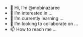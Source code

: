 - 👋 Hi, I’m @mobinazaree
- 👀 I’m interested in ...
- 🌱 I’m currently learning ...
- 💞️ I’m looking to collaborate on ...
- 📫 How to reach me ...

<!---
mobinazaree/mobinazaree is a ✨ special ✨ repository because its `README.md` (this file) appears on your GitHub profile.
You can click the Preview link to take a look at your changes.
--->
